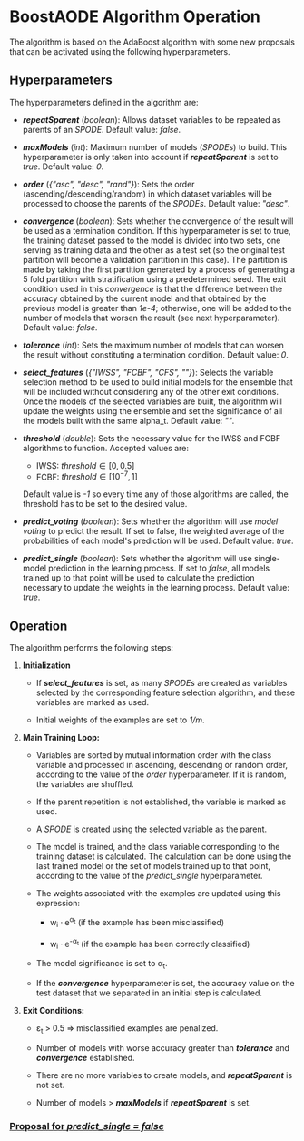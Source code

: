 # BoostAODE Algorithm Operation

The algorithm is based on the AdaBoost algorithm with some new proposals that can be activated using the following hyperparameters.

## Hyperparameters

The hyperparameters defined in the algorithm are:

- ***repeatSparent*** (*boolean*): Allows dataset variables to be repeated as parents of an *SPODE*. Default value: *false*.

- ***maxModels*** (*int*): Maximum number of models (*SPODEs*) to build. This hyperparameter is only taken into account if ***repeatSparent*** is set to *true*. Default value: *0*.

- ***order*** (*{"asc", "desc", "rand"}*): Sets the order (ascending/descending/random) in which dataset variables will be processed to choose the parents of the *SPODEs*. Default value: *"desc"*.

- ***convergence*** (*boolean*): Sets whether the convergence of the result will be used as a termination condition. If this hyperparameter is set to true, the training dataset passed to the model is divided into two sets, one serving as training data and the other as a test set (so the original test partition will become a validation partition in this case). The partition is made by taking the first partition generated by a process of generating a 5 fold partition with stratification using a predetermined seed. The exit condition used in this *convergence* is that the difference between the accuracy obtained by the current model and that obtained by the previous model is greater than *1e-4*; otherwise, one will be added to the number of models that worsen the result (see next hyperparameter). Default value: *false*.

- ***tolerance*** (*int*): Sets the maximum number of models that can worsen the result without constituting a termination condition. Default value: *0*.

- ***select_features*** (*{"IWSS", "FCBF", "CFS", ""}*): Selects the variable selection method to be used to build initial models for the ensemble that will be included without considering any of the other exit conditions. Once the models of the selected variables are built, the algorithm will update the weights using the ensemble and set the significance of all the models built with the same alpha_t. Default value: *""*.

- ***threshold*** (*double*): Sets the necessary value for the IWSS and FCBF algorithms to function. Accepted values are:
  - IWSS: $threshold \in [0, 0.5]$
  - FCBF: $threshold \in [10^{-7}, 1]$

  Default value is *-1* so every time any of those algorithms are called, the threshold has to be set to the desired value.

- ***predict_voting*** (*boolean*): Sets whether the algorithm will use *model voting* to predict the result. If set to false, the weighted average of the probabilities of each model's prediction will be used. Default value: *true*.

- ***predict_single*** (*boolean*): Sets whether the algorithm will use single-model prediction in the learning process. If set to *false*, all models trained up to that point will be used to calculate the prediction necessary to update the weights in the learning process. Default value: *true*.

## Operation

The algorithm performs the following steps:

1. **Initialization**

    - If ***select_features*** is set, as many *SPODEs* are created as variables selected by the corresponding feature selection algorithm, and these variables are marked as used.

    - Initial weights of the examples are set to *1/m*.

1. **Main Training Loop:**

   - Variables are sorted by mutual information order with the class variable and processed in ascending, descending or random order, according to the value of the *order* hyperparameter. If it is random, the variables are shuffled.

   - If the parent repetition is not established, the variable is marked as used.

   - A *SPODE* is created using the selected variable as the parent.

   - The model is trained, and the class variable corresponding to the training dataset is calculated. The calculation can be done using the last trained model or the set of models trained up to that point, according to the value of the *predict_single* hyperparameter.

   - The weights associated with the examples are updated using this expression:

     - w<sub>i</sub> · e<sup>&alpha;<sub>t</sub></sup> (if the example has been misclassified)

     - w<sub>i</sub> · e<sup>-&alpha;<sub>t</sub></sup> (if the example has been correctly classified)

   - The model significance is set to &alpha;<sub>t</sub>.

   - If the ***convergence*** hyperparameter is set, the accuracy value on the test dataset that we separated in an initial step is calculated.

1. **Exit Conditions:**

   - &epsilon;<sub>t</sub> > 0.5 => misclassified examples are penalized.

   - Number of models with worse accuracy greater than ***tolerance*** and ***convergence*** established.

   - There are no more variables to create models, and ***repeatSparent*** is not set.

   - Number of models > ***maxModels*** if ***repeatSparent*** is set.

### [Proposal for *predict_single = false*](./BoostAODE_train_predict.pdf)
